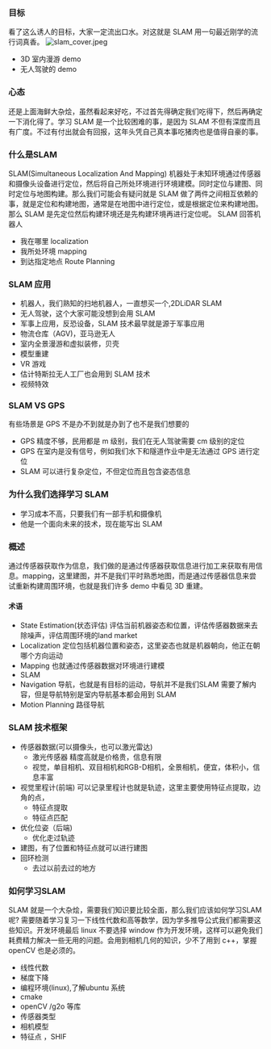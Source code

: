 ### 目标
看了这么诱人的目标，大家一定流出口水。对这就是 SLAM 用一句最近刚学的流行词真香。
![slam_cover.jpeg](https://upload-images.jianshu.io/upload_images/8207483-f9eaa1650ec4e314.jpeg?imageMogr2/auto-orient/strip%7CimageView2/2/w/1240)
- 3D 室内漫游 demo
- 无人驾驶的 demo
### 心态
还是上面海鲜大杂烩，虽然看起来好吃，不过首先得确定我们吃得下，然后再确定一下消化得了。学习 SLAM 是一个比较困难的事，是因为 SLAM 不但有深度而且有广度。不过有付出就会有回报，这年头凭自己真本事吃猪肉也是值得自豪的事。
### 什么是SLAM
SLAM(Simultaneous Localization And Mapping)
机器处于未知环境通过传感器和摄像头设备进行定位，然后将自己所处环境进行环境建模。同时定位与建图、同时定位与地图构建。那么我们可能会有疑问就是 SLAM 做了两件之间相互依赖的事，就是定位和构建地图，通常是在地图中进行定位，或是根据定位来构建地图。那么 SLAM 是先定位然后构建环境还是先构建环境再进行定位呢。
SLAM 回答机器人

- 我在哪里 localization
- 我所处环境 mapping
- 到达指定地点 Route Planning
### SLAM 应用
- 机器人，我们熟知的扫地机器人，一直想买一个,2DLiDAR SLAM
- 无人驾驶，这个大家可能没想到会用 SLAM
- 军事上应用，反恐设备，SLAM 技术最早就是源于军事应用
- 物流仓库（AGV)，亚马逊无人
- 室内全景漫游和虚拟装修，贝壳
- 模型重建
- VR 游戏
- 估计特斯拉无人工厂也会用到 SLAM 技术
- 视频特效


### SLAM VS GPS
有些场景是 GPS 不是办不到就是办到了也不是我们想要的
- GPS 精度不够，民用都是 m 级别，我们在无人驾驶需要 cm 级别的定位
- GPS 在室内是没有信号，例如我们水下和隧道作业中是无法通过 GPS 进行定位
- SLAM 可以进行复杂定位，不但定位而且包含姿态信息

### 为什么我们选择学习 SLAM
- 学习成本不高，只要我们有一部手机和摄像机
- 他是一个面向未来的技术，现在能写出 SLAM 

### 概述
通过传感器获取作为信息，我们做的是通过传感器获取信息进行加工来获取有用信息。mapping，这里建图，并不是我们平时熟悉地图，而是通过传感器信息来尝试重新构建周围环境，也就是我们许多 demo 中看见 3D 重建。
#### 术语
- State Estimation(状态评估)
评估当前机器姿态和位置，评估传感器数据来去除噪声，评估周围环境的land market
- Localization
定位包括机器位置和姿态，这里姿态也就是机器朝向，他正在朝哪个方向运动
- Mapping
也就通过传感器数据对环境进行建模
- SLAM
- Navigation
导航，也就是有目标的运动，导航并不是我们SLAM 需要了解内容，但是导航特别是室内导航基本都会用到 SLAM
- Motion Planning
路径导航

### SLAM 技术框架
- 传感器数据(可以摄像头，也可以激光雷达)
    - 激光传感器 精度高就是价格贵，信息有限
    - 视觉，单目相机、双目相机和RGB-D相机，全景相机，便宜，体积小，信息丰富 
- 视觉里程计(前端)
可以记录里程计也就是轨迹，这里主要使用特征点提取，边角的点，
    - 特征点提取
    - 特征点匹配
- 优化位姿（后端)
    - 优化走过轨迹
- 建图，有了位置和特征点就可以进行建图
- 回环检测
    - 去过以前去过的地方
### 如何学习SLAM
SLAM 就是一个大杂烩，需要我们知识要比较全面，那么我们应该如何学习SLAM 呢? 需要随着学习复习一下线性代数和高等数学，因为学多推导公式我们都需要这些知识。开发环境最后 linux 不要选择 window 作为开发环境，这样可以避免我们耗费精力解决一些无用的问题。会用到相机几何的知识，少不了用到 c++，掌握openCV 也是必须的。
- 线性代数
- 梯度下降
- 编程环境(linux),了解ubuntu 系统
- cmake
- openCV /g2o 等库
- 传感器类型
- 相机模型
- 特征点 ，SHIF 
